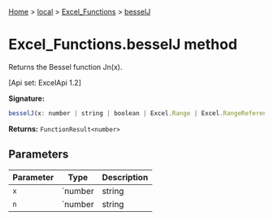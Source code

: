 [Home](./index) &gt; [local](local.md) &gt; [Excel\_Functions](local.excel_functions.md) &gt; [besselJ](local.excel_functions.besselj.md)

# Excel\_Functions.besselJ method

Returns the Bessel function Jn(x). 

 \[Api set: ExcelApi 1.2\]

**Signature:**
```javascript
besselJ(x: number | string | boolean | Excel.Range | Excel.RangeReference | Excel.FunctionResult<any>, n: number | string | boolean | Excel.Range | Excel.RangeReference | Excel.FunctionResult<any>): FunctionResult<number>;
```
**Returns:** `FunctionResult<number>`

## Parameters

|  Parameter | Type | Description |
|  --- | --- | --- |
|  `x` | `number | string | boolean | Excel.Range | Excel.RangeReference | Excel.FunctionResult<any>` |  |
|  `n` | `number | string | boolean | Excel.Range | Excel.RangeReference | Excel.FunctionResult<any>` |  |

